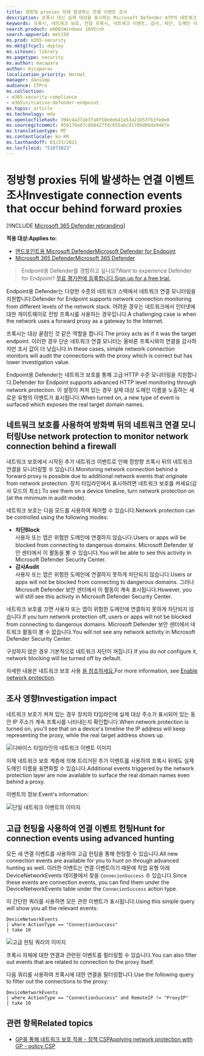 ```yaml
---
title: 정방형 proxies 뒤에 발생하는 연결 이벤트 조사
description: 프록시 대신 실제 대상을 표시하는 Microsoft Defender ATP의 네트워크 보호를 통해 고급 HTTP 수준 모니터링을 사용하는 방법을 알아보십시오.
keywords: 프록시, 네트워크 보호, 전달 프록시, 네트워크 이벤트, 감사, 차단, 도메인 이름, 도메인
search.product: eADQiWindows 10XVcnh
search.appverid: met150
ms.prod: m365-security
ms.mktglfcycl: deploy
ms.sitesec: library
ms.pagetype: security
ms.author: macapara
author: mjcaparas
localization_priority: Normal
manager: dansimp
audience: ITPro
ms.collection:
- m365-security-compliance
- m365initiative-defender-endpoint
ms.topic: article
ms.technology: mde
ms.openlocfilehash: 394c4a37ab3fa8f58edeb41a53a21b53fb3fede8
ms.sourcegitcommit: 956176ed7c8b8427fdc655abcd1709d86da9447e
ms.translationtype: MT
ms.contentlocale: ko-KR
ms.lasthandoff: 03/23/2021
ms.locfileid: "51073823"
---
```

# <a name="investigate-connection-events-that-occur-behind-forward-proxies"></a><span data-ttu-id="34287-104">정방형 proxies 뒤에 발생하는 연결 이벤트 조사</span><span class="sxs-lookup"><span data-stu-id="34287-104">Investigate connection events that occur behind forward proxies</span></span>

[!INCLUDE [Microsoft 365 Defender rebranding](../../includes/microsoft-defender.md)]

<span data-ttu-id="34287-105">**적용 대상:**</span><span class="sxs-lookup"><span data-stu-id="34287-105">**Applies to:**</span></span>
- [<span data-ttu-id="34287-106">엔드포인트용 Microsoft Defender</span><span class="sxs-lookup"><span data-stu-id="34287-106">Microsoft Defender for Endpoint</span></span>](https://go.microsoft.com/fwlink/p/?linkid=2146631)
- [<span data-ttu-id="34287-107">Microsoft 365 Defender</span><span class="sxs-lookup"><span data-stu-id="34287-107">Microsoft 365 Defender</span></span>](https://go.microsoft.com/fwlink/?linkid=2118804)

> <span data-ttu-id="34287-108">Endpoint용 Defender를 경험하고 싶나요?</span><span class="sxs-lookup"><span data-stu-id="34287-108">Want to experience Defender for Endpoint?</span></span> [<span data-ttu-id="34287-109">무료 평가판에 등록합니다.</span><span class="sxs-lookup"><span data-stu-id="34287-109">Sign up for a free trial.</span></span>](https://www.microsoft.com/microsoft-365/windows/microsoft-defender-atp?ocid=docs-wdatp-investigatemachines-abovefoldlink)

<span data-ttu-id="34287-110">Endpoint용 Defender는 다양한 수준의 네트워크 스택에서 네트워크 연결 모니터링을 지원합니다.</span><span class="sxs-lookup"><span data-stu-id="34287-110">Defender for Endpoint supports network connection monitoring from different levels of the network stack.</span></span> <span data-ttu-id="34287-111">어려운 경우는 네트워크에서 인터넷에 대한 게이트웨이로 전방 프록시를 사용하는 경우입니다.</span><span class="sxs-lookup"><span data-stu-id="34287-111">A challenging case is when the network uses a forward proxy as a gateway to the Internet.</span></span>

<span data-ttu-id="34287-112">프록시는 대상 끝점인 것 같은 역할을 합니다.</span><span class="sxs-lookup"><span data-stu-id="34287-112">The proxy acts as if it was the target endpoint.</span></span>  <span data-ttu-id="34287-113">이러한 경우 단순 네트워크 연결 모니터는 올바른 프록시와의 연결을 감사하지만 조사 값이 더 낮습니다.</span><span class="sxs-lookup"><span data-stu-id="34287-113">In these cases, simple network connection monitors will audit the connections with the proxy which is correct but has lower investigation value.</span></span> 

<span data-ttu-id="34287-114">Endpoint용 Defender는 네트워크 보호를 통해 고급 HTTP 수준 모니터링을 지원합니다.</span><span class="sxs-lookup"><span data-stu-id="34287-114">Defender for Endpoint supports advanced HTTP level monitoring through network protection.</span></span> <span data-ttu-id="34287-115">이 설정이 켜져 있는 경우 실제 대상 도메인 이름을 노출하는 새로운 유형의 이벤트가 표시됩니다.</span><span class="sxs-lookup"><span data-stu-id="34287-115">When turned on, a new type of event is surfaced which exposes the real target domain names.</span></span>

## <a name="use-network-protection-to-monitor-network-connection-behind-a-firewall"></a><span data-ttu-id="34287-116">네트워크 보호를 사용하여 방화벽 뒤의 네트워크 연결 모니터링</span><span class="sxs-lookup"><span data-stu-id="34287-116">Use network protection to monitor network connection behind a firewall</span></span>
<span data-ttu-id="34287-117">네트워크 보호에서 시작된 추가 네트워크 이벤트로 인해 정방향 프록시 뒤의 네트워크 연결을 모니터링할 수 있습니다.</span><span class="sxs-lookup"><span data-stu-id="34287-117">Monitoring network connection behind a forward proxy is possible due to additional network events that originate from network protection.</span></span> <span data-ttu-id="34287-118">장치 타임라인에서 표시하려면 네트워크 보호를 켜세요(감사 모드의 최소).</span><span class="sxs-lookup"><span data-stu-id="34287-118">To see them on a device timeline, turn network protection on (at the minimum in audit mode).</span></span> 

<span data-ttu-id="34287-119">네트워크 보호는 다음 모드를 사용하여 제어할 수 있습니다.</span><span class="sxs-lookup"><span data-stu-id="34287-119">Network protection can be controlled using the following modes:</span></span>

- <span data-ttu-id="34287-120">**차단**</span><span class="sxs-lookup"><span data-stu-id="34287-120">**Block**</span></span> <br> <span data-ttu-id="34287-121">사용자 또는 앱은 위험한 도메인에 연결하지 않습니다.</span><span class="sxs-lookup"><span data-stu-id="34287-121">Users or apps will be blocked from connecting to dangerous domains.</span></span> <span data-ttu-id="34287-122">Microsoft Defender 보안 센터에서 이 활동을 볼 수 있습니다.</span><span class="sxs-lookup"><span data-stu-id="34287-122">You will be able to see this activity in Microsoft Defender Security Center.</span></span>
- <span data-ttu-id="34287-123">**감사**</span><span class="sxs-lookup"><span data-stu-id="34287-123">**Audit**</span></span> <br> <span data-ttu-id="34287-124">사용자 또는 앱은 위험한 도메인에 연결하지 못하게 차단되지 않습니다.</span><span class="sxs-lookup"><span data-stu-id="34287-124">Users or apps will not be blocked from connecting to dangerous domains.</span></span> <span data-ttu-id="34287-125">그러나 Microsoft Defender 보안 센터에서 이 활동이 계속 표시됩니다.</span><span class="sxs-lookup"><span data-stu-id="34287-125">However, you will still see this activity in Microsoft Defender Security Center.</span></span>


<span data-ttu-id="34287-126">네트워크 보호를 끄면 사용자 또는 앱이 위험한 도메인에 연결하지 못하게 차단되지 않습니다.</span><span class="sxs-lookup"><span data-stu-id="34287-126">If you turn network protection off, users or apps will not be blocked from connecting to dangerous domains.</span></span> <span data-ttu-id="34287-127">Microsoft Defender 보안 센터에서 네트워크 활동이 볼 수 없습니다.</span><span class="sxs-lookup"><span data-stu-id="34287-127">You will not see any network activity in Microsoft Defender Security Center.</span></span>

<span data-ttu-id="34287-128">구성하지 않은 경우 기본적으로 네트워크 차단이 꺼집니다.</span><span class="sxs-lookup"><span data-stu-id="34287-128">If you do not configure it, network blocking will be turned off by default.</span></span>

<span data-ttu-id="34287-129">자세한 내용은 네트워크 보호 사용 [을 참조하세요.](enable-network-protection.md)</span><span class="sxs-lookup"><span data-stu-id="34287-129">For more information, see [Enable network protection](enable-network-protection.md).</span></span>

## <a name="investigation-impact"></a><span data-ttu-id="34287-130">조사 영향</span><span class="sxs-lookup"><span data-stu-id="34287-130">Investigation impact</span></span>
<span data-ttu-id="34287-131">네트워크 보호가 켜져 있는 경우 장치의 타임라인에 실제 대상 주소가 표시되어 있는 동안 IP 주소가 계속 프록시를 나타내는지 확인합니다.</span><span class="sxs-lookup"><span data-stu-id="34287-131">When network protection is turned on, you'll see that on a device's timeline the IP address will keep representing the proxy, while the real target address shows up.</span></span>

![디바이스 타임라인의 네트워크 이벤트 이미지](images/atp-proxy-investigation.png)

<span data-ttu-id="34287-133">이제 네트워크 보호 계층에 의해 트리거된 추가 이벤트를 사용하여 프록시 뒤에도 실제 도메인 이름을 표면화할 수 있습니다.</span><span class="sxs-lookup"><span data-stu-id="34287-133">Additional events triggered by the network protection layer are now available to surface the real domain names even behind a proxy.</span></span>

<span data-ttu-id="34287-134">이벤트의 정보:</span><span class="sxs-lookup"><span data-stu-id="34287-134">Event's information:</span></span>

![단일 네트워크 이벤트의 이미지](images/atp-proxy-investigation-event.png)



## <a name="hunt-for-connection-events-using-advanced-hunting"></a><span data-ttu-id="34287-136">고급 헌팅을 사용하여 연결 이벤트 헌팅</span><span class="sxs-lookup"><span data-stu-id="34287-136">Hunt for connection events using advanced hunting</span></span> 
<span data-ttu-id="34287-137">모든 새 연결 이벤트를 사용하여 고급 헌팅을 통해 헌팅할 수 있습니다.</span><span class="sxs-lookup"><span data-stu-id="34287-137">All new connection events are available for you to hunt on through advanced hunting as well.</span></span> <span data-ttu-id="34287-138">이러한 이벤트는 연결 이벤트이기 때문에 작업 유형 아래 DeviceNetworkEvents 테이블에서 찾을 `ConnecionSuccess` 수 있습니다.</span><span class="sxs-lookup"><span data-stu-id="34287-138">Since these events are connection events, you can find them under the DeviceNetworkEvents table under the `ConnecionSuccess` action type.</span></span>

<span data-ttu-id="34287-139">이 간단한 쿼리를 사용하면 모든 관련 이벤트가 표시됩니다.</span><span class="sxs-lookup"><span data-stu-id="34287-139">Using this simple query will show you all the relevant events:</span></span>

```
DeviceNetworkEvents
| where ActionType == "ConnectionSuccess" 
| take 10
```

![고급 헌팅 쿼리의 이미지](images/atp-proxy-investigation-ah.png)

<span data-ttu-id="34287-141">프록시 자체에 대한 연결과 관련된 이벤트를 필터링할 수 있습니다.</span><span class="sxs-lookup"><span data-stu-id="34287-141">You can also filter out  events that are related to connection to the proxy itself.</span></span> 

<span data-ttu-id="34287-142">다음 쿼리를 사용하여 프록시에 대한 연결을 필터링합니다.</span><span class="sxs-lookup"><span data-stu-id="34287-142">Use the following query to filter out the connections to the proxy:</span></span>

```
DeviceNetworkEvents
| where ActionType == "ConnectionSuccess" and RemoteIP != "ProxyIP"  
| take 10
```



## <a name="related-topics"></a><span data-ttu-id="34287-143">관련 항목</span><span class="sxs-lookup"><span data-stu-id="34287-143">Related topics</span></span>
- [<span data-ttu-id="34287-144">GP를 통해 네트워크 보호 적용 - 정책 CSP</span><span class="sxs-lookup"><span data-stu-id="34287-144">Applying network protection with GP - policy CSP</span></span>](https://docs.microsoft.com/windows/client-management/mdm/policy-csp-defender#defender-enablenetworkprotection)
